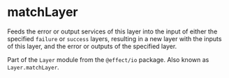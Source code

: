 # matchLayer

Feeds the error or output services of this layer into the input of either
the specified `failure` or `success` layers, resulting in a new layer with
the inputs of this layer, and the error or outputs of the specified layer.

Part of the `Layer` module from the `@effect/io` package. Also known as `Layer.matchLayer`.
